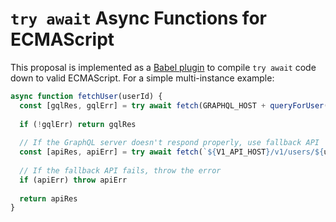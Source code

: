 # `try await` Async Functions for ECMAScript

This proposal is implemented as a [Babel plugin](./packages/babel-plugin-transform-try-await) to compile `try await` code down to valid ECMAScript. For a simple multi-instance example:

```js
async function fetchUser(userId) {
  const [gqlRes, gqlErr] = try await fetch(GRAPHQL_HOST + queryForUser(userId))
  
  if (!gqlErr) return gqlRes
  
  // If the GraphQL server doesn't respond properly, use fallback API
  const [apiRes, apiErr] = try await fetch(`${V1_API_HOST}/v1/users/${userId}`)
  
  // If the fallback API fails, throw the error
  if (apiErr) throw apiErr
  
  return apiRes
}
```
